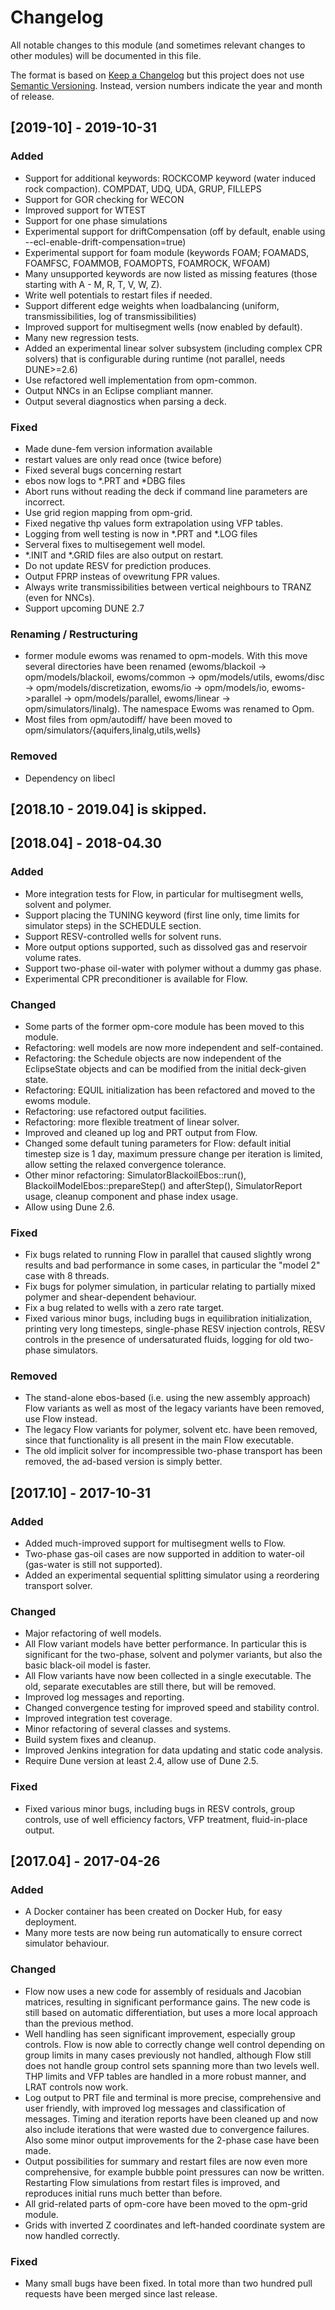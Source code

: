 # Changelog
All notable changes to this module (and sometimes relevant changes to other modules) will be documented in this file.

The format is based on [Keep a Changelog](http://keepachangelog.com/en/1.0.0/)
but this project does not use [Semantic Versioning](http://semver.org/spec/v2.0.0.html).
Instead, version numbers indicate the year and month of release.

## [2019-10] - 2019-10-31

### Added
- Support for additional keywords: ROCKCOMP keyword (water induced rock
  compaction). COMPDAT, UDQ, UDA, GRUP, FILLEPS
- Support for GOR checking for WECON
- Improved support for WTEST
- Support for one phase simulations
- Experimental support for driftCompensation (off by default, enable
  using --ecl-enable-drift-compensation=true)
- Experimental support for foam module (keywords FOAM; FOAMADS,
  FOAMFSC, FOAMMOB, FOAMOPTS, FOAMROCK, WFOAM)
- Many unsupported keywords are now listed as missing features (those
  starting with A - M, R, T, V, W, Z).
- Write well potentials to restart files if needed.
- Support different edge weights when loadbalancing (uniform,
  transmissibilities, log of transmissibilities)
- Improved support for multisegment wells (now enabled by default).
- Many new regression tests.
- Added an experimental  linear solver subsystem (including complex
  CPR solvers) that is configurable during runtime (not parallel,
  needs DUNE>=2.6)
- Use refactored well implementation from opm-common.
- Output NNCs in an Eclipse compliant manner.
- Output several diagnostics when parsing a deck.

### Fixed
- Made dune-fem version information available
- restart values are only read once (twice before)
- Fixed several bugs concerning restart
- ebos now logs to *.PRT and *DBG files
- Abort runs without reading the deck if command line parameters are incorrect.
- Use grid region mapping from opm-grid.
- Fixed negative thp values form extrapolation using VFP tables.
- Logging from well testing is now in *.PRT and *.LOG files
- Serveral fixes to multisegement well model.
- *.INIT and *.GRID files are also output on restart.
- Do not update RESV for prediction produces.
- Output FPRP insteas of ovewritung FPR values.
- Always write transmissibilities between vertical neighbours to TRANZ
  (even for NNCs).
- Support upcoming DUNE 2.7

### Renaming / Restructuring
- former module ewoms was renamed to opm-models. With this move
  several directories have been renamed (ewoms/blackoil ->
  opm/models/blackoil, ewoms/common ->  opm/models/utils,
  ewoms/disc -> opm/models/discretization, ewoms/io -> opm/models/io,
  ewoms->parallel -> opm/models/parallel, ewoms/linear ->
  opm/simulators/linalg). The namespace Ewoms was renamed to Opm.
- Most files from opm/autodiff/ have been moved to
  opm/simulators/{aquifers,linalg,utils,wells}

### Removed
- Dependency on libecl

## [2018.10 - 2019.04] is skipped.

## [2018.04] - 2018-04.30

### Added
- More integration tests for Flow, in particular for multisegment wells, solvent and polymer.
- Support placing the TUNING keyword (first line only, time limits for simulator steps) in the SCHEDULE section.
- Support RESV-controlled wells for solvent runs.
- More output options supported, such as dissolved gas and reservoir volume rates.
- Support two-phase oil-water with polymer without a dummy gas phase.
- Experimental CPR preconditioner is available for Flow.

### Changed
- Some parts of the former opm-core module has been moved to this module.
- Refactoring: well models are now more independent and self-contained.
- Refactoring: the Schedule objects are now independent of the EclipseState objects and can be modified from the initial deck-given state.
- Refactoring: EQUIL initialization has been refactored and moved to the ewoms module.
- Refactoring: use refactored output facilities.
- Refactoring: more flexible treatment of linear solver.
- Improved and cleaned up log and PRT output from Flow.
- Changed some default tuning parameters for Flow: default initial timestep size is 1 day, maximum pressure change per iteration is limited, allow setting the relaxed convergence tolerance.
- Other minor refactoring: SimulatorBlackoilEbos::run(), BlackoilModelEbos::prepareStep() and afterStep(), SimulatorReport usage, cleanup component and phase index usage.
- Allow using Dune 2.6.

### Fixed
- Fix bugs related to running Flow in parallel that caused slightly wrong results and bad performance in some cases, in particular the "model 2" case with 8 threads.
- Fix bugs for polymer simulation, in particular relating to partially mixed polymer and shear-dependent behaviour.
- Fix a bug related to wells with a zero rate target.
- Fixed various minor bugs, including bugs in equilibration initialization, printing very long timesteps, single-phase RESV injection controls, RESV controls in the presence of undersaturated fluids, logging for old two-phase simulators.

### Removed
- The stand-alone ebos-based (i.e. using the new assembly approach) Flow variants as well as most of the legacy variants have been removed, use Flow instead.
- The legacy Flow variants for polymer, solvent etc. have been removed, since that functionality is all present in the main Flow executable.
- The old implicit solver for incompressible two-phase transport has been removed, the ad-based version is simply better.

## [2017.10] - 2017-10-31

### Added
- Added much-improved support for multisegment wells to Flow.
- Two-phase gas-oil cases are now supported in addition to water-oil (gas-water is still not supported).
- Added an experimental sequential splitting simulator using a reordering transport solver.

### Changed
- Major refactoring of well models.
- All Flow variant models have better performance. In particular this is significant for the two-phase, solvent and polymer variants, but also the basic black-oil model is faster.
- All Flow variants have now been collected in a single executable. The old, separate executables are still there, but will be removed.
- Improved log messages and reporting.
- Changed convergence testing for improved speed and stability control.
- Improved integration test coverage.
- Minor refactoring of several classes and systems.
- Build system fixes and cleanup.
- Improved Jenkins integration for data updating and static code analysis.
- Require Dune version at least 2.4, allow use of Dune 2.5.

### Fixed
- Fixed various minor bugs, including bugs in RESV controls, group controls, use of well efficiency factors, VFP treatment, fluid-in-place output.



## [2017.04] - 2017-04-26

### Added
- A Docker container has been created on Docker Hub, for easy deployment.
- Many more tests are now being run automatically to ensure correct simulator behaviour.

### Changed
- Flow now uses a new code for assembly of residuals and Jacobian matrices, resulting in significant performance gains. The new code is still based on automatic differentiation, but uses a more local approach than the previous method.
- Well handling has seen significant improvement, especially group controls. Flow is now able to correctly change well control depending on group limits in many cases previously not handled, although Flow still does not handle group control sets spanning more than two levels well. THP limits and VFP tables are handled in a more robust manner, and LRAT controls now work.
- Log output to PRT file and terminal is more precise, comprehensive and user friendly, with improved log messages and classification of messages. Timing and iteration reports have been cleaned up and now also include iterations that were wasted due to convergence failures. Also some minor output improvements for the 2-phase case have been made.
- Output possibilities for summary and restart files are now even more comprehensive, for example bubble point pressures can now be written. Restarting Flow simulations from restart files is improved, and reproduces initial runs much better than before.
- All grid-related parts of opm-core have been moved to the opm-grid module.
- Grids with inverted Z coordinates and left-handed coordinate system are now handled correctly.

### Fixed
- Many small bugs have been fixed. In total more than two hundred pull requests have been merged since last release.
